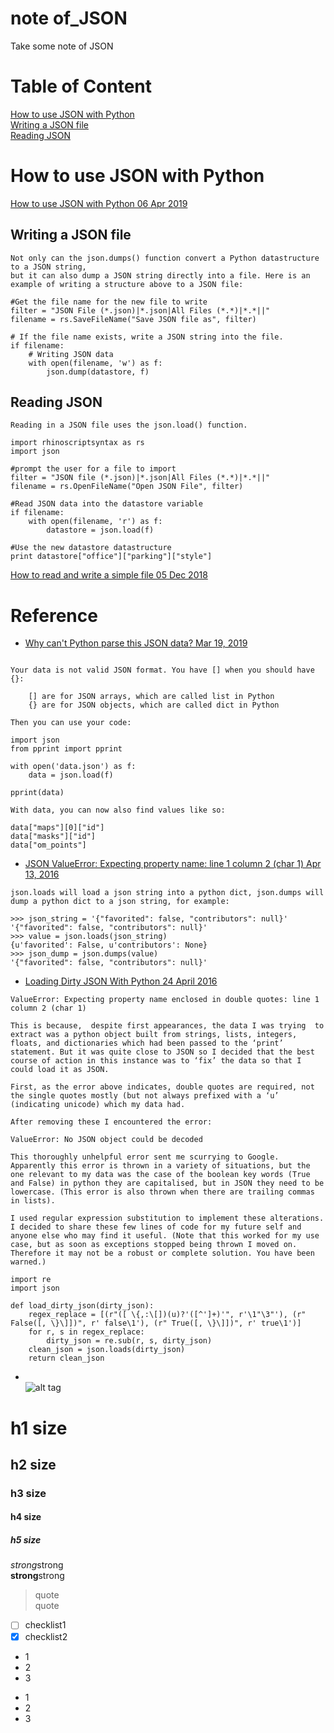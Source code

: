 # note of_JSON
Take some note of JSON

# Table of Content  
[How to use JSON with Python](#how-to-use-json-with-python)  
[Writing a JSON file](#writing-a-json-file)  
[Reading JSON](#reading-json)  


# How to use JSON with Python  
[How to use JSON with Python 06 Apr 2019](https://developer.rhino3d.com/guides/rhinopython/python-xml-json/)  
## Writing a JSON file  
```
Not only can the json.dumps() function convert a Python datastructure to a JSON string, 
but it can also dump a JSON string directly into a file. Here is an example of writing a structure above to a JSON file:
```
```
#Get the file name for the new file to write
filter = "JSON File (*.json)|*.json|All Files (*.*)|*.*||"
filename = rs.SaveFileName("Save JSON file as", filter)

# If the file name exists, write a JSON string into the file.
if filename:
    # Writing JSON data
    with open(filename, 'w') as f:
        json.dump(datastore, f)
```

## Reading JSON  
```
Reading in a JSON file uses the json.load() function.
```
```
import rhinoscriptsyntax as rs
import json

#prompt the user for a file to import
filter = "JSON file (*.json)|*.json|All Files (*.*)|*.*||"
filename = rs.OpenFileName("Open JSON File", filter)

#Read JSON data into the datastore variable
if filename:
    with open(filename, 'r') as f:
        datastore = json.load(f)

#Use the new datastore datastructure
print datastore["office"]["parking"]["style"]
```
[How to read and write a simple file 05 Dec 2018](https://developer.rhino3d.com/guides/rhinopython/python-reading-writing/)  

# Reference
* [Why can't Python parse this JSON data? Mar 19, 2019](https://stackoverflow.com/questions/2835559/why-cant-python-parse-this-json-data)  
```

Your data is not valid JSON format. You have [] when you should have {}:

    [] are for JSON arrays, which are called list in Python
    {} are for JSON objects, which are called dict in Python

Then you can use your code:

import json
from pprint import pprint

with open('data.json') as f:
    data = json.load(f)

pprint(data)

With data, you can now also find values like so:

data["maps"][0]["id"]
data["masks"]["id"]
data["om_points"]  
```

* [JSON ValueError: Expecting property name: line 1 column 2 (char 1) Apr 13, 2016](https://stackoverflow.com/questions/25707558/json-valueerror-expecting-property-name-line-1-column-2-char-1)  
```
json.loads will load a json string into a python dict, json.dumps will dump a python dict to a json string, for example:

>>> json_string = '{"favorited": false, "contributors": null}'
'{"favorited": false, "contributors": null}'
>>> value = json.loads(json_string)
{u'favorited': False, u'contributors': None}
>>> json_dump = json.dumps(value)
'{"favorited": false, "contributors": null}'
```

* [Loading Dirty JSON With Python 24 April 2016](https://grimhacker.com/2016/04/24/loading-dirty-json-with-python/)  
```
ValueError: Expecting property name enclosed in double quotes: line 1 column 2 (char 1)

This is because,  despite first appearances, the data I was trying  to extract was a python object built from strings, lists, integers, floats, and dictionaries which had been passed to the ‘print’ statement. But it was quite close to JSON so I decided that the best course of action in this instance was to ‘fix’ the data so that I could load it as JSON.

First, as the error above indicates, double quotes are required, not the single quotes mostly (but not always prefixed with a ‘u’  (indicating unicode) which my data had.

After removing these I encountered the error:

ValueError: No JSON object could be decoded

This thoroughly unhelpful error sent me scurrying to Google. Apparently this error is thrown in a variety of situations, but the one relevant to my data was the case of the boolean key words (True and False) in python they are capitalised, but in JSON they need to be lowercase. (This error is also thrown when there are trailing commas in lists).

I used regular expression substitution to implement these alterations. I decided to share these few lines of code for my future self and anyone else who may find it useful. (Note that this worked for my use case, but as soon as exceptions stopped being thrown I moved on. Therefore it may not be a robust or complete solution. You have been warned.)

import re
import json

def load_dirty_json(dirty_json):
    regex_replace = [(r"([ \{,:\[])(u)?'([^']+)'", r'\1"\3"'), (r" False([, \}\]])", r' false\1'), (r" True([, \}\]])", r' true\1')]
    for r, s in regex_replace:
        dirty_json = re.sub(r, s, dirty_json)
    clean_json = json.loads(dirty_json)
    return clean_json
```

* []()  
![alt tag]()

# h1 size

## h2 size

### h3 size

#### h4 size

##### h5 size

*strong*strong  
**strong**strong  

> quote  
> quote

- [ ] checklist1
- [x] checklist2

* 1
* 2
* 3

- 1
- 2
- 3